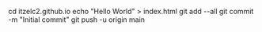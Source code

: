 cd itzelc2.github.io
echo "Hello World" > index.html
git add --all
git commit -m "Initial commit"
git push -u origin main
